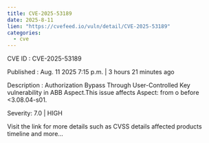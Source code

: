 ```yaml
--- 
title: CVE-2025-53189
date: 2025-8-11
lien: "https://cvefeed.io/vuln/detail/CVE-2025-53189"
categories:
  - cve
---
```


CVE ID : CVE-2025-53189

Published :  Aug. 11
2025
7:15 p.m. | 3 hours
21 minutes ago

Description : Authorization Bypass Through User-Controlled Key vulnerability in ABB Aspect.This issue affects Aspect: from o before <3.08.04-s01.

Severity: 7.0 | HIGH

Visit the link for more details
such as CVSS details
affected products
timeline
and more...
